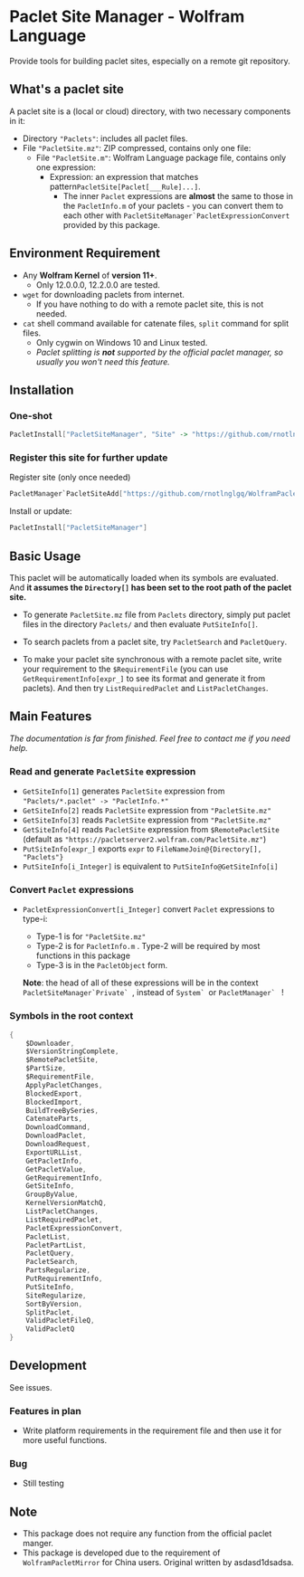 # Paclet Site Manager - Wolfram Language

Provide tools for building paclet sites, especially on a remote git repository.

## What's a paclet site

A paclet site is a (local or cloud) directory, with two necessary components in it:

* Directory `"Paclets"`: includes all paclet files.
* File `"PacletSite.mz"`: ZIP compressed, contains only one file:
	* File `"PacletSite.m"`: Wolfram Language package file, contains only one expression:
		* Expression: an expression that matches pattern`PacletSite[Paclet[___Rule]...]`.
			* The inner `Paclet` expressions are **almost** the same to those in the `PacletInfo.m` of your paclets - you can convert them to each other with ```PacletSiteManager`PacletExpressionConvert``` provided by this package.

## Environment Requirement

* Any **Wolfram Kernel** of **version 11+**.
	* Only 12.0.0.0, 12.2.0.0 are tested.
* `wget` for downloading paclets from internet.
	* If you have nothing to do with a remote paclet site, this is not needed.
* `cat`  shell command available for catenate files, `split` command for split files.
	* Only cygwin on Windows 10 and Linux tested.
	* *Paclet splitting is **not** supported by the official paclet manager, so usually you won't need this feature.*

## Installation

### One-shot

```mathematica
PacletInstall["PacletSiteManager", "Site" -> "https://github.com/rnotlnglgq/WolframPacletSiteManager/raw/master"]
```

### Register this site for further update

Register site (only once needed)

```mathematica
PacletManager`PacletSiteAdd["https://github.com/rnotlnglgq/WolframPacletSiteManager/raw/master"]
```

Install or update:

```mathematica
PacletInstall["PacletSiteManager"]
```

## Basic Usage

This paclet will be automatically loaded when its symbols are evaluated. And **it assumes the `Directory[]` has been set to the root path of the paclet site.** 

* To generate `PacletSite.mz` file from `Paclets` directory, simply put paclet files in the directory `Paclets/` and then evaluate `PutSiteInfo[]`.

* To search paclets from a paclet site, try `PacletSearch` and `PacletQuery`.

* To make your paclet site synchronous with a remote paclet site, write your requirement to the `$RequirementFile` (you can use `GetRequirementInfo[expr_]` to see its format and generate it from paclets). And then try `ListRequiredPaclet` and `ListPacletChanges`.

## Main Features

*The documentation is far from finished. Feel free to contact me if you need help.*

### Read and generate `PacletSite` expression

* `GetSiteInfo[1]` generates `PacletSite` expression from `"Paclets/*.paclet" -> "PacletInfo.*"`
* `GetSiteInfo[2]` reads `PacletSite` expression from `"PacletSite.mz"`
* `GetSiteInfo[3]` reads `PacletSite` expression from `"PacletSite.mz"`
* `GetSiteInfo[4]` reads `PacletSite` expression from `$RemotePacletSite` (default as `"https://pacletserver2.wolfram.com/PacletSite.mz"`)
* `PutSiteInfo[expr_]` exports `expr` to `FileNameJoin@{Directory[], "Paclets"}`
* `PutSiteInfo[i_Integer]` is equivalent to `PutSiteInfo@GetSiteInfo[i]` 

### Convert `Paclet` expressions

* `PacletExpressionConvert[i_Integer]` convert `Paclet` expressions to type-i:

	* Type-1 is for `"PacletSite.mz"`
	* Type-2 is for `PacletInfo.m` . Type-2 will be required by most functions in this package
	* Type-3 is in the `PacletObject` form.
	
	**Note**: the head of all of these expressions will be in the context ```PacletSiteManager`Private` ```, instead of ```System` ```or ```PacletManager` ``` !

### Symbols in the root context

```mathematica
{
	$Downloader,
    $VersionStringComplete,
    $RemotePacletSite,
    $PartSize,
    $RequirementFile,
    ApplyPacletChanges,
    BlockedExport,
    BlockedImport,
    BuildTreeBySeries,
    CatenateParts,
    DownloadCommand,
    DownloadPaclet,
    DownloadRequest,
    ExportURLList,
    GetPacletInfo,
    GetPacletValue,
    GetRequirementInfo,
    GetSiteInfo,
    GroupByValue,
    KernelVersionMatchQ,
    ListPacletChanges,
    ListRequiredPaclet,
    PacletExpressionConvert,
    PacletList,
    PacletPartList,
    PacletQuery,
    PacletSearch,
    PartsRegularize,
    PutRequirementInfo,
    PutSiteInfo,
    SiteRegularize,
    SortByVersion,
    SplitPaclet,
    ValidPacletFileQ,
    ValidPacletQ
}
```

## Development

See issues.

### Features in plan

* Write platform requirements in the requirement file and then use it for more useful functions.

### Bug

* Still testing

## Note

* This package does not require any function from the official paclet manger.
* This package is developed due to the requirement of `WolframPacletMirror` for China users. Original written by asdasd1dsadsa.

